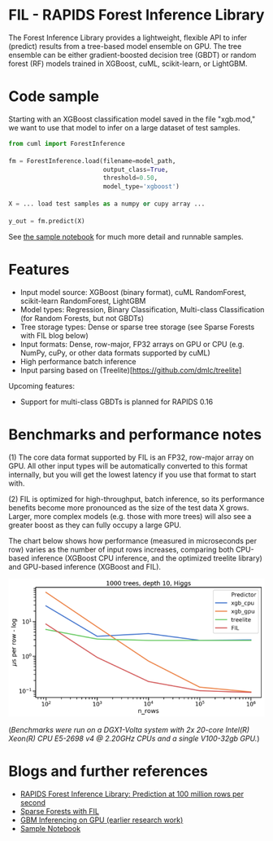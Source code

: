 # FIL - RAPIDS Forest Inference Library

The Forest Inference Library provides a lightweight, flexible API to
infer (predict) results from a tree-based model ensemble on GPU. The
tree ensemble can be either gradient-boosted decision tree (GBDT) or
random forest (RF) models trained in XGBoost, cuML, scikit-learn, or
LightGBM.

# Code sample

Starting with an XGBoost classification model saved in the file
"xgb.mod," we want to use that model to infer on a large dataset of
test samples.

```python
from cuml import ForestInference

fm = ForestInference.load(filename=model_path,
                          output_class=True,
                          threshold=0.50,
                          model_type='xgboost')

X = ... load test samples as a numpy or cupy array ...

y_out = fm.predict(X)

```

See [the sample notebook](https://github.com/rapidsai/cuml/blob/branch-0.16/notebooks/forest_inference_demo.ipynb) for much more detail and runnable samples.

# Features

* Input model source: XGBoost (binary format), cuML RandomForest, scikit-learn RandomForest, LightGBM
* Model types: Regression, Binary Classification, Multi-class Classification (for Random Forests, but not GBDTs)
* Tree storage types: Dense or sparse tree storage (see Sparse Forests with FIL blog below)
* Input formats: Dense, row-major, FP32 arrays on GPU or CPU (e.g. NumPy, cuPy, or other data formats supported by cuML)
* High performance batch inference
* Input parsing based on (Treelite)[https://github.com/dmlc/treelite]

Upcoming features:

* Support for multi-class GBDTs is planned for RAPIDS 0.16

# Benchmarks and performance notes

(1) The core data format supported by FIL is an FP32, row-major array on
GPU. All other input types will be automatically converted to this
format internally, but you will get the lowest latency if you use that
format to start with.

(2) FIL is optimized for high-throughput, batch inference, so its
performance benefits become more pronounced as the size of the test
data X grows. Larger, more complex models (e.g. those with more trees)
will also see a greater boost as they can fully occupy a large GPU.

The chart below shows how performance (measured in microseconds per
row) varies as the number of input rows increases, comparing both
CPU-based inference (XGBoost CPU inference, and the optimized treelite
library) and GPU-based inference (XGBoost and FIL).

![FIL Performance Chart](./fil_performance_nrows.png)

(_Benchmarks were run on a DGX1-Volta system with 2x 20-core
Intel(R) Xeon(R) CPU E5-2698 v4 @ 2.20GHz CPUs and a single V100-32gb
GPU._)


# Blogs and further references

* [RAPIDS Forest Inference Library: Prediction at 100 million rows per second](https://medium.com/rapids-ai/rapids-forest-inference-library-prediction-at-100-million-rows-per-second-19558890bc35)
* [Sparse Forests with FIL](https://medium.com/rapids-ai/sparse-forests-with-fil-ffbb42b0c7e3
)
* [GBM Inferencing on GPU (earlier research work)](https://on-demand.gputechconf.com/gtc/2018/presentation/s8873-gbm-inferencing-on-gpu-v2.pdf)
* [Sample Notebook](https://github.com/rapidsai/cuml/blob/branch-0.16/notebooks/forest_inference_demo.ipynb)
